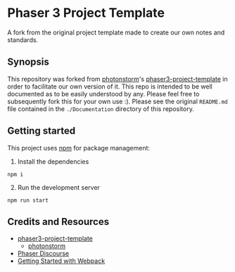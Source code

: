 # Phaser 3 Project Template

A fork from the original project template made to create our own notes and standards.

## Synopsis

This repository was forked from [photonstorm](https://github.com/photonstorm)'s [phaser3-project-template](https://github.com/photonstorm/phaser3-project-template) in order to facilitate our own version of it.  This repo is intended to be well documented as to be easily understood by any.  Please feel free to subsequently fork this for your own use :).  Please see the original `README.md` file contained in the `./Documentation` directory of this repository.

## Getting started

This project uses [npm](https://www.npmjs.com/) for package management:

1. Install the dependencies

`npm i`

2. Run the development server

`npm run start`

## Credits and Resources

- [phaser3-project-template](https://github.com/photonstorm/phaser3-project-template)
    - [photonstorm](https://github.com/photonstorm)
- [Phaser Discourse](https://phaser.discourse.group/)
- [Getting Started with Webpack](https://webpack.js.org/guides/getting-started/)
